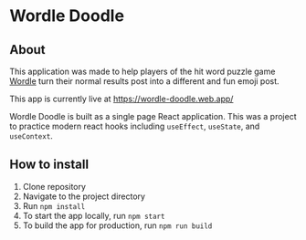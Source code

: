 # Wordle Doodle
## About
This application was made to help players of the hit word puzzle game [Wordle](https://www.powerlanguage.co.uk/wordle/) turn their normal results post into a different and fun emoji post.

This app is currently live at https://wordle-doodle.web.app/

Wordle Doodle is built as a single page React application. This was a project to practice modern react hooks including `useEffect`, `useState`, and `useContext`. 

## How to install
1. Clone repository
2. Navigate to the project directory
3. Run `npm install`
4. To start the app locally, run `npm start`
5. To build the app for production, run `npm run build`
